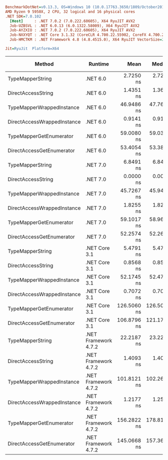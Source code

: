``` ini

BenchmarkDotNet=v0.13.3, OS=Windows 10 (10.0.17763.3650/1809/October2018Update/Redstone5), VM=Hyper-V
AMD Ryzen 9 5950X, 2 CPU, 32 logical and 16 physical cores
.NET SDK=7.0.102
  [Host]     : .NET 7.0.2 (7.0.222.60605), X64 RyuJIT AVX2
  Job-UZBSVL : .NET 6.0.13 (6.0.1322.58009), X64 RyuJIT AVX2
  Job-AYZXIO : .NET 7.0.2 (7.0.222.60605), X64 RyuJIT AVX2
  Job-NXXYQT : .NET Core 3.1.32 (CoreCLR 4.700.22.55902, CoreFX 4.700.22.56512), X64 RyuJIT AVX2
  Job-HMCTKM : .NET Framework 4.8 (4.8.4515.0), X64 RyuJIT VectorSize=256

Jit=RyuJit  Platform=X64  

```
|                      Method |              Runtime |        Mean |      Median |  Ratio |   Gen0 | Allocated | Alloc Ratio |
|---------------------------- |--------------------- |------------:|------------:|-------:|-------:|----------:|------------:|
|            TypeMapperString |             .NET 6.0 |   2.7250 ns |   2.7250 ns |  1.933 |      - |         - |          NA |
|          DirectAccessString |             .NET 6.0 |   1.4351 ns |   1.3694 ns |  1.006 |      - |         - |          NA |
|   TypeMapperWrappedInstance |             .NET 6.0 |  46.9486 ns |  47.7633 ns | 32.284 | 0.0019 |      32 B |          NA |
| DirectAccessWrappedInstance |             .NET 6.0 |   0.9141 ns |   0.9144 ns |  0.649 |      - |         - |          NA |
|     TypeMapperGetEnumerator |             .NET 6.0 |  59.0080 ns |  59.0342 ns | 41.877 | 0.0019 |      32 B |          NA |
|   DirectAccessGetEnumerator |             .NET 6.0 |  53.4054 ns |  53.3880 ns | 37.866 | 0.0019 |      32 B |          NA |
|            TypeMapperString |             .NET 7.0 |   6.8491 ns |   6.8486 ns |  4.861 |      - |         - |          NA |
|          DirectAccessString |             .NET 7.0 |   0.0000 ns |   0.0000 ns |  0.000 |      - |         - |          NA |
|   TypeMapperWrappedInstance |             .NET 7.0 |  45.7267 ns |  45.9418 ns | 32.442 | 0.0019 |      32 B |          NA |
| DirectAccessWrappedInstance |             .NET 7.0 |   1.8255 ns |   1.8255 ns |  1.294 |      - |         - |          NA |
|     TypeMapperGetEnumerator |             .NET 7.0 |  59.1017 ns |  58.9621 ns | 41.831 | 0.0019 |      32 B |          NA |
|   DirectAccessGetEnumerator |             .NET 7.0 |  52.2574 ns |  52.2623 ns | 37.052 | 0.0019 |      32 B |          NA |
|            TypeMapperString |        .NET Core 3.1 |   5.4791 ns |   5.4789 ns |  3.888 |      - |         - |          NA |
|          DirectAccessString |        .NET Core 3.1 |   0.8568 ns |   0.8564 ns |  0.608 |      - |         - |          NA |
|   TypeMapperWrappedInstance |        .NET Core 3.1 |  52.1745 ns |  52.4792 ns | 37.024 | 0.0019 |      32 B |          NA |
| DirectAccessWrappedInstance |        .NET Core 3.1 |   0.7072 ns |   0.7070 ns |  0.502 |      - |         - |          NA |
|     TypeMapperGetEnumerator |        .NET Core 3.1 | 126.5060 ns | 126.5008 ns | 89.696 | 0.0019 |      32 B |          NA |
|   DirectAccessGetEnumerator |        .NET Core 3.1 | 106.8796 ns | 121.1746 ns | 59.914 | 0.0019 |      32 B |          NA |
|            TypeMapperString | .NET Framework 4.7.2 |  22.2187 ns |  23.2291 ns | 14.885 |      - |         - |          NA |
|          DirectAccessString | .NET Framework 4.7.2 |   1.4093 ns |   1.4088 ns |  1.000 |      - |         - |          NA |
|   TypeMapperWrappedInstance | .NET Framework 4.7.2 | 101.8121 ns | 102.2683 ns | 72.246 | 0.0050 |      32 B |          NA |
| DirectAccessWrappedInstance | .NET Framework 4.7.2 |   1.2177 ns |   1.2580 ns |  0.678 |      - |         - |          NA |
|     TypeMapperGetEnumerator | .NET Framework 4.7.2 | 156.2822 ns | 178.8164 ns | 75.531 | 0.0088 |      56 B |          NA |
|   DirectAccessGetEnumerator | .NET Framework 4.7.2 | 145.0668 ns | 157.3694 ns | 99.770 | 0.0088 |      56 B |          NA |

